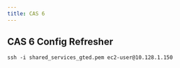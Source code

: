 ```yaml
---
title: CAS 6
---
```


## CAS 6 Config Refresher
` ssh -i shared_services_gted.pem ec2-user@10.128.1.150 `
##
